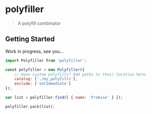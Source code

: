 # polyfiller

> A polyfill combinator

## Getting Started


Work in progress, see you...


```js
import Polyfiller from 'polyfiller';

const polyfiller = new Polyfiller({
	// Have custom polyfills? Add paths to their location here.
	catalog: ['./my_polyfills'],
	exclude: ['setImmediate']
});

var list = polyfiller.find([ { name: 'Promise' } ]);

polyfiller.pack(list);
```

